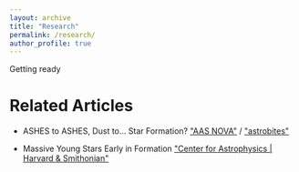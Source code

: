 ```yaml
---
layout: archive
title: "Research"
permalink: /research/
author_profile: true
---
```

     
Getting ready

Related Articles
======
* ASHES to ASHES, Dust to… Star Formation? ["AAS NOVA"](https://aasnova.org/2021/11/16/ashes-to-ashes-dust-to-star-formation/) / ["astrobites"](https://astrobites.org/2021/10/20/ashes-to-ashes-dust-to-starformation/) <br>

* Massive Young Stars Early in Formation ["Center for Astrophysics | Harvard & Smithonian"](https://www.cfa.harvard.edu/news/massive-young-stars-early-formation)
